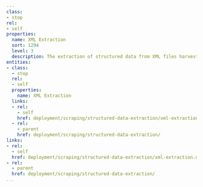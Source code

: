 ```yaml
---
class:
- stop
rel:
- self
properties:
  name: XML Extraction
  sort: 1294
  level: 3
  description: The extraction of structured data from XML files harvested from URLs.
entities:
- class:
  - stop
  rel:
  - self
  properties:
    name: XML Extraction
  links:
  - rel:
    - self
    href: deployment/scraping/structured-data-extraction/xml-extraction.md
  - rel:
    - parent
    href: deployment/scraping/structured-data-extraction/
links:
- rel:
  - self
  href: deployment/scraping/structured-data-extraction/xml-extraction.md
- rel:
  - parent
  href: deployment/scraping/structured-data-extraction/
...
```

